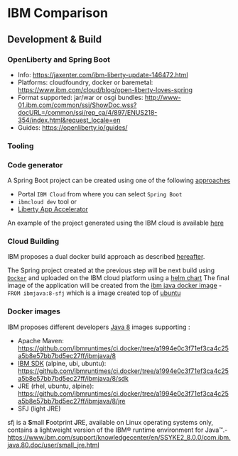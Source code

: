 # IBM Comparison

## Development & Build

### OpenLiberty and Spring Boot
  
- Info: https://jaxenter.com/ibm-liberty-update-146472.html
- Platforms: cloudfoundry, docker or baremetal: https://www.ibm.com/cloud/blog/open-liberty-loves-spring
- Format supported: jar/war or osgi bundles: http://www-01.ibm.com/common/ssi/ShowDoc.wss?docURL=/common/ssi/rep_ca/4/897/ENUS218-354/index.html&request_locale=en
- Guides: https://openliberty.io/guides/

### Tooling


### Code generator

A Spring Boot project can be created using one of the following [approaches](https://developer.ibm.com/microservice-builder/2017/08/03/creating-new-java-microservice-microservice-builder/)
- Portal `IBM Cloud` from where you can select `Spring Boot`
- `ibmcloud dev` tool or
- [Liberty App Accelerator](http://liberty-app-accelerator.wasdev.developer.ibm.com/start/)

An example of the project generated using the IBM cloud is available [here](spring-project)

### Cloud Building

IBM proposes a dual docker build approach as described [hereafter](https://openliberty.io/blog/2018/07/02/creating-dual-layer-docker-images-for-spring-boot-apps.html).

The Spring project created at the previous step will be next build using [`Docker`](Dockerfile) and uploaded on the IBM cloud platform using a [helm chart](spring-project/chart)
The final image of the application will be created from the [ibm java docker image](https://hub.docker.com/_/ibmjava?tab=description) - `FROM ibmjava:8-sfj` which is a image created top
of [ubuntu](https://github.com/ibmruntimes/ci.docker/blob/a1994e0c3f71ef3ca4c25a5b8e57bb7bd5ec27ff/ibmjava/8/sfj/ubuntu/Dockerfile)

### Docker images

IBM proposes different developers [Java 8](https://github.com/ibmruntimes/ci.docker/tree/a1994e0c3f71ef3ca4c25a5b8e57bb7bd5ec27ff/ibmjava) images supporting :
- Apache Maven: https://github.com/ibmruntimes/ci.docker/tree/a1994e0c3f71ef3ca4c25a5b8e57bb7bd5ec27ff/ibmjava/8
- [IBM SDK](https://developer.ibm.com/javasdk/downloads/sdk8/) (alpine, ubi, ubuntu): https://github.com/ibmruntimes/ci.docker/tree/a1994e0c3f71ef3ca4c25a5b8e57bb7bd5ec27ff/ibmjava/8/sdk
- JRE (rhel, ubuntu, alpine): https://github.com/ibmruntimes/ci.docker/tree/a1994e0c3f71ef3ca4c25a5b8e57bb7bd5ec27ff/ibmjava/8/jre
- SFJ (light JRE)

sfj is a **S**mall **F**ootprint **J**RE, available on Linux operating systems only, contains a lightweight version of the IBM® runtime environment for Java™.- https://www.ibm.com/support/knowledgecenter/en/SSYKE2_8.0.0/com.ibm.java.80.doc/user/small_jre.html

